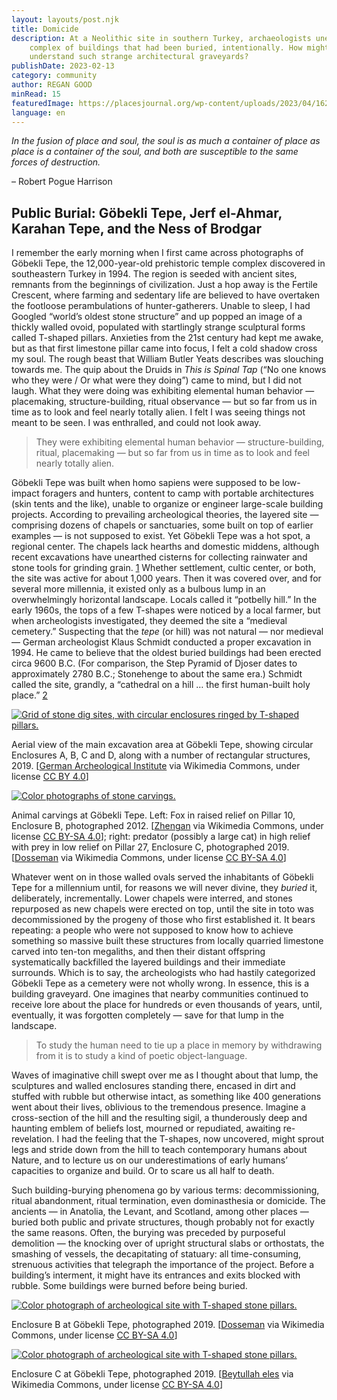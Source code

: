 ```yaml
---
layout: layouts/post.njk
title: Domicide
description: At a Neolithic site in southern Turkey, archaeologists unearthed a
    complex of buildings that had been buried, intentionally. How might we
    understand such strange architectural graveyards?
publishDate: 2023-02-13
category: community
author: REGAN GOOD
minRead: 15
featuredImage: https://placesjournal.org/wp-content/uploads/2023/04/1626px-Gobekli_Tepe_Urfa.CMS_.jpg
language: en
---
```


<!-- @format -->

<!--StartFragment-->

_In the fusion of place and soul, the soul is as much a container of place as place is a container of the soul, and both are susceptible to the same forces of destruction._

– Robert Pogue Harrison

## Public Burial: Göbekli Tepe, Jerf el-Ahmar, Karahan Tepe, and the Ness of Brodgar

I remember the early morning when I first came across photographs of Göbekli Tepe, the 12,000-year-old prehistoric temple complex discovered in southeastern Turkey in 1994. The region is seeded with ancient sites, remnants from the beginnings of civilization. Just a hop away is the Fertile Crescent, where farming and sedentary life are believed to have overtaken the footloose perambulations of hunter-gatherers. Unable to sleep, I had Googled “world’s oldest stone structure” and up popped an image of a thickly walled ovoid, populated with startlingly strange sculptural forms called T-shaped pillars. Anxieties from the 21st century had kept me awake, but as that first limestone pillar came into focus, I felt a cold shadow cross my soul. The rough beast that William Butler Yeats describes was slouching towards me. The quip about the Druids in *This is* *Spinal Tap* (“No one knows who they were / Or what were they doing”) came to mind, but I did not laugh. What they were doing was exhibiting elemental human behavior — placemaking, structure-building, ritual observance — but so far from us in time as to look and feel nearly totally alien. I felt I was seeing things not meant to be seen. I was enthralled, and could not look away.

> They were exhibiting elemental human behavior — structure-building, ritual, placemaking — but so far from us in time as to look and feel nearly totally alien.

Göbekli Tepe was built when homo sapiens were supposed to be low-impact foragers and hunters, content to camp with portable architectures (skin tents and the like), unable to organize or engineer large-scale building projects. According to prevailing archeological theories, the layered site — comprising dozens of chapels or sanctuaries, some built on top of earlier examples — is not supposed to exist. Yet Göbekli Tepe was a hot spot, a regional center. The chapels lack hearths and domestic middens, although recent excavations have unearthed cisterns for collecting rainwater and stone tools for grinding grain. [1](https://placesjournal.org/article/domicide-burying-prehistoric-buildings/#ref_1 'Read Footnote 1') Whether settlement, cultic center, or both, the site was active for about 1,000 years. Then it was covered over, and for several more millennia, it existed only as a bulbous lump in an overwhelmingly horizontal landscape. Locals called it “potbelly hill.” In the early 1960s, the tops of a few T-shapes were noticed by a local farmer, but when archeologists investigated, they deemed the site a “medieval cemetery.” Suspecting that the *tepe* (or hill) was not natural — nor medieval — German archeologist Klaus Schmidt conducted a proper excavation in 1994. He came to believe that the oldest buried buildings had been erected circa 9600 B.C. (For comparison, the Step Pyramid of Djoser dates to approximately 2780 B.C.; Stonehenge to about the same era.) Schmidt called the site, grandly, a “cathedral on a hill … the first human-built holy place.” [2](https://placesjournal.org/article/domicide-burying-prehistoric-buildings/#ref_2 'Read Footnote 2')

[![Grid of stone dig sites, with circular enclosures ringed by T-shaped pillars.](https://placesjournal.org/wp-content/uploads/2023/04/The_archaeological_site_of_Gobekli_Tepe_-_main_excavation_area.CMS_-1020x1344.jpg)](https://placesjournal.org/wp-content/uploads/2023/04/The_archaeological_site_of_Gobekli_Tepe_-_main_excavation_area.CMS_.jpg)

[](https://placesjournal.org/wp-content/uploads/2023/04/The_archaeological_site_of_Gobekli_Tepe_-_main_excavation_area.CMS_.jpg)

Aerial view of the main excavation area at Göbekli Tepe, showing circular Enclosures A, B, C and D, along with a number of rectangular structures, 2019. [[German Archeological Institute](https://en.wikipedia.org/wiki/G%C3%B6bekli_Tepe#/media/File:The_archaeological_site_of_G%C3%B6bekli_Tepe_-_main_excavation_area.png) via Wikimedia Commons, under license [CC BY 4.0](https://creativecommons.org/licenses/by/4.0/)]

[![Color photographs of stone carvings.](https://placesjournal.org/wp-content/uploads/2023/04/Gobekli-pillars-composite.CMS_-1020x765.jpg)](https://placesjournal.org/wp-content/uploads/2023/04/Gobekli-pillars-composite.CMS_.jpg)

[](https://placesjournal.org/wp-content/uploads/2023/04/Gobekli-pillars-composite.CMS_.jpg)

Animal carvings at Göbekli Tepe. Left: Fox in raised relief on Pillar 10, Enclosure B, photographed 2012. [[Zhengan](https://en.wikipedia.org/wiki/G%C3%B6bekli_Tepe#/media/File:G%C3%B6bekli_Tepe_Pillar.JPG) via Wikimedia Commons, under license [CC BY-SA 4.0](https://creativecommons.org/licenses/by-sa/4.0/)]; right: predator (possibly a large cat) in high relief with prey in low relief on Pillar 27, Enclosure C, photographed 2019. [[Dosseman](https://en.wikipedia.org/wiki/G%C3%B6bekli_Tepe#/media/File:G%C3%B6beklitepe_Building_C_sept_2019_5373crop.jpg) via Wikimedia Commons, under license [CC BY-SA 4.0](https://creativecommons.org/licenses/by-sa/4.0/)]

Whatever went on in those walled ovals served the inhabitants of Göbekli Tepe for a millennium until, for reasons we will never divine, they *buried* it, deliberately, incrementally. Lower chapels were interred, and stones repurposed as new chapels were erected on top, until the site in toto was decommissioned by the progeny of those who first established it. It bears repeating: a people who were not supposed to know how to achieve something so massive built these structures from locally quarried limestone carved into ten-ton megaliths, and then their distant offspring systematically backfilled the layered buildings and their immediate surrounds. Which is to say, the archeologists who had hastily categorized Göbekli Tepe as a cemetery were not wholly wrong. In essence, this is a building graveyard. One imagines that nearby communities continued to receive lore about the place for hundreds or even thousands of years, until, eventually, it was forgotten completely — save for that lump in the landscape.

> To study the human need to tie up a place in memory by withdrawing from it is to study a kind of poetic object-language.

Waves of imaginative chill swept over me as I thought about that lump, the sculptures and walled enclosures standing there, encased in dirt and stuffed with rubble but otherwise intact, as something like 400 generations went about their lives, oblivious to the tremendous presence. Imagine a cross-section of the hill and the resulting sigil, a thunderously deep and haunting emblem of beliefs lost, mourned or repudiated, awaiting re-revelation. I had the feeling that the T-shapes, now uncovered, might sprout legs and stride down from the hill to teach contemporary humans about Nature, and to lecture us on our underestimations of early humans’ capacities to organize and build. Or to scare us all half to death.

Such building-burying phenomena go by various terms: decommissioning, ritual abandonment, ritual termination, even dominasthesia or domicide. The ancients — in Anatolia, the Levant, and Scotland, among other places — buried both public and private structures, though probably not for exactly the same reasons. Often, the burying was preceded by purposeful demolition — the knocking over of upright structural slabs or orthostats, the smashing of vessels, the decapitating of statuary: all time-consuming, strenuous activities that telegraph the importance of the project. Before a building’s interment, it might have its entrances and exits blocked with rubble. Some buildings were burned before being buried.

[![Color photograph of archeological site with T-shaped stone pillars.](https://placesjournal.org/wp-content/uploads/2023/04/Urfa_Gobeklitepe_Building_B_5326.CMS_-1020x680.jpg)](https://placesjournal.org/wp-content/uploads/2023/04/Urfa_Gobeklitepe_Building_B_5326.CMS_.jpg)

[](https://placesjournal.org/wp-content/uploads/2023/04/Urfa_Gobeklitepe_Building_B_5326.CMS_.jpg)

Enclosure B at Göbekli Tepe, photographed 2019. [[Dosseman](https://en.wikipedia.org/wiki/G%C3%B6bekli_Tepe#/media/File:Urfa_G%C3%B6beklitepe_Building_B_5326.jpg) via Wikimedia Commons, under license [CC BY-SA 4.0](https://creativecommons.org/licenses/by-sa/4.0/)]

[![Color photograph of archeological site with T-shaped stone pillars.](https://placesjournal.org/wp-content/uploads/2023/04/Gobeklitepe_Sanliurfa.CMS2_-1020x746.jpg)](https://placesjournal.org/wp-content/uploads/2023/04/Gobeklitepe_Sanliurfa.CMS2_.jpg)

[](https://placesjournal.org/wp-content/uploads/2023/04/Gobeklitepe_Sanliurfa.CMS2_.jpg)

Enclosure C at Göbekli Tepe, photographed 2019. [[Beytullah eles](https://en.wikipedia.org/wiki/G%C3%B6bekli_Tepe#/media/File:G%C3%B6beklitepe_%C5%9Eanl%C4%B1urfa.jpg) via Wikimedia Commons, under license [CC BY-SA 4.0](https://creativecommons.org/licenses/by-sa/4.0/)]
